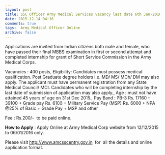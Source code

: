 ```yaml
---
layout: post
title: SSC Officer Army Medical Services vacancy last date 6th Jan-2016   
date: 2015-12-14 04:16
comments: true
tags:  Army Medical Officer Online 
archive: false
---
```

Applications are invited from Indian citizens both male and female, who have passed their final MBBS examination in first or second attempt and completed internship for grant of Short Service Commission in the Army Medical Corps.

Vacancies : 400 posts, Eligibility: Candidates must possess medical qualification. Post Graduate degree holders i.e. MD/ MS/ MCh/ DM may also apply. The applicant must have permanent registration from any State Medical Council/ MCI. Candidates who will be completing internship by the last date of submission of application may also apply., Age : must not have attained 45 years of age on 31st Dec 2015., Pay Band : PB-3 Rs. 17160 - 39100 + Grade pay Rs. 6100 + Military Service Pay (MSP) Rs. 6000 + NPA @25% of Basic + Grade Pay + MSP and other

Fee : Rs.200/-  to be paid online. 

**How to Apply** : Apply Online at Army Medical Corp website from 12/12/2015 to 06/01/2016 only.

Please visit <http://www.amcsscentry.gov.in>  for  all the details and online application format.  



